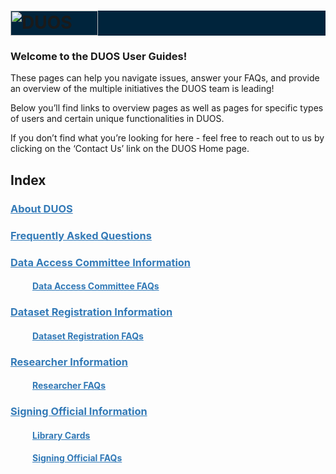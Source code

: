 <h1 style="background-color: #00243c;">
  <img alt="DUOS" src="/duos-ui/duos_logo.svg" width="140px" height="40px">
</h1>

### Welcome to the DUOS User Guides!

These pages can help you navigate issues, answer your FAQs, and provide an overview of the multiple initiatives the DUOS team is leading! 

Below you’ll find links to overview pages as well as pages for specific types of users and certain unique functionalities in DUOS. 

If you don’t find what you’re looking for here - feel free to reach out to us by clicking on the ‘Contact Us’ link on the DUOS Home page.

## Index

### <a style="color: #337ab7" href="https://databiosphere.github.io/duos-ui/About"> About DUOS </a>

### <a style="color: #337ab7" href="https://databiosphere.github.io/duos-ui/FAQs"> Frequently Asked Questions </a>

### <a style="color: #337ab7" href="https://databiosphere.github.io/duos-ui/DACinfo"> Data Access Committee Information </a>

#### <a style="color: #337ab7; margin-left:35px;" href="https://databiosphere.github.io/duos-ui/DACinfo#dac-faqs"> Data Access Committee FAQs </a>

### <a style="color: #337ab7" href="https://databiosphere.github.io/duos-ui/DatasetRegistrationInfo"> Dataset Registration Information </a>

#### <a style="color: #337ab7; margin-left:35px;" href="https://databiosphere.github.io/duos-ui/DatasetRegistrationInfo#related-faqs"> Dataset Registration FAQs </a>

### <a style="color: #337ab7" href="https://databiosphere.github.io/duos-ui/ResearcherInfo"> Researcher Information </a>

#### <a style="color: #337ab7; margin-left:35px;" href="https://databiosphere.github.io/duos-ui/ResearcherInfo#researcher-faqs"> Researcher FAQs </a>

### <a style="color: #337ab7" href="https://databiosphere.github.io/duos-ui/SigningOfficialInfo"> Signing Official Information </a>

#### <a style="color: #337ab7; margin-left:35px;" href="https://databiosphere.github.io/duos-ui/SigningOfficialInfo#library-cards"> Library Cards</a>

#### <a style="color: #337ab7; margin-left:35px;" href="https://databiosphere.github.io/duos-ui/SigningOfficialInfo#signing-official-faqs"> Signing Official FAQs </a>
